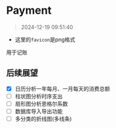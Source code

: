 # Payment

> 2024-12-19 09:51:40

* 这里的`favicon`是png格式

用于记账

## 后续展望

- [x] 日历分析一年每月、一月每天的消费总额
- [ ] 柱状图分析时序支出
- [ ] 扇形图分析恩格尔系数
- [ ] 数据库导入导出功能
- [ ] 多分类的折线图(多线条)
